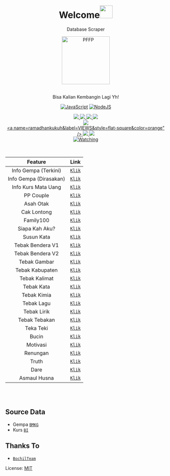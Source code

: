 <h1 align="center">Welcome<img src="https://user-images.githubusercontent.com/1303154/88677602-1635ba80-d120-11ea-84d8-d263ba5fc3c0.gif" width="40px" alt=""><br></h1>
<p align="center">Database Scraper</p>
<div align="center">
<img src="https://avatars.githubusercontent.com/u/73922679?v=4" width="150" height="150" border="0" alt="PFFP">

<br> Bisa Kalian Kembangin Lagi Yh!

[![JavaScript](https://img.shields.io/badge/JavaScript-d6cc0f?style=for-the-badge&logo=javascript&logoColor=white)](https://javascript.com) [![NodeJS](https://img.shields.io/badge/Node.js-43853D?style=for-the-badge&logo=node.js&logoColor=white)](https://nodejs.org/)

  <a href="https://instagram.com/ramadhankukuh"><img src="https://img.shields.io/badge/Instagram-E4405F?style=for-the-badge&logo=instagram&logoColor=white"/> 
  <a href="https://wa.me/qr/CTUJFCYWZHI6N1"><img src="https://img.shields.io/badge/WhatsApp-25D366?style=for-the-badge&logo=whatsapp&logoColor=white" />
  <a href="https://www.facebook.com/"><img src="https://img.shields.io/badge/Facebook-%234267B2.svg?&style=for-the-badge&logo=facebook&logoColor=white" />
  <a href="https://t.me/ramadhankukuh"><img src="https://img.shields.io/badge/Telegram-%230088cc.svg?&style=for-the-badge&logo=telegram&logoColor=white" /> <br>
  <a href="https://youtube.com/c/KukuhRamadhann"><img src="https://img.shields.io/badge/YouTube-kukuh ramadhan yt-ff0000?style=for-the-badge&logo=youtube&logoColor=ff0000&link=https://youtube.com/c/KukuhRamadhann" /><br>
  <a name=ramadhankukuh&label=VIEWS&style=flat-square&color=orange" />
  <a href="https://github.com/ramadhankukuh"><img src="https://img.shields.io/badge/-GitHub-black?style=flat-square&logo=github" /> 
  <a href="https://youtube.com/c/KukuhRamadhann"><img src="https://img.shields.io/youtube/channel/subscribers/UCD_w05gKF5F_5BNPABShNyQ?style=social" /> <br>
  <a href="https://komarev.com/ghpvc/?username=ramadhankukuh&color=blue&style=flat-square&label=Profile+Views"><img title="Watching" src="https://komarev.com/ghpvc/?username=ramadhankukuh&color=green&style=flat-square&label=Profile+View" /></a>

<br />

|            Feature                 |                    Link                  |
| :---------------------------------:| :---------------------------------------:|
|       Info Gempa (Terkini)         | [`Klik`](https://raw.githubusercontent.com/ramadhankukuh/database/master/meteorologi-klimatologi-geofisika/gempa/gempa_terkini.json)  |
|       Info Gempa (Dirasakan)       | [`Klik`](https://raw.githubusercontent.com/ramadhankukuh/database/master/meteorologi-klimatologi-geofisika/gempa/gempa_dirasakan.json)  |
|       Info Kurs Mata Uang          | [`Klik`](https://raw.githubusercontent.com/ramadhankukuh/database/master/ekonomi/kurs.json)  |
|       PP Couple                    | [`Klik`](https://raw.githubusercontent.com/ramadhankukuh/database/master/lainnya/ppcouple.json)  |   
|       Asah Otak                    | [`Klik`](https://raw.githubusercontent.com/ramadhankukuh/databse/master/games/asahotak.json)  |   
|       Cak Lontong                  | [`Klik`](https://raw.githubusercontent.com/ramadhankukuh/databse/master/games/caklontong.json)  |   
|       Family100                    | [`Klik`](https://raw.githubusercontent.com/ramadhankukuh/databse/master/games/family100.json)  |   
|       Siapa Kah Aku?               | [`Klik`](https://raw.githubusercontent.com/ramadhankukuh/databse/master/games/siapakahaku.json)  |   
|       Susun Kata                   | [`Klik`]()  |   
|       Tebak Bendera V1             | [`Klik`]()  |   
|       Tebak Bendera V2             | [`Klik`]()  |  
|       Tebak Gambar                 | [`Klik`]()  |  
|       Tebak Kabupaten              | [`Klik`]()  |  
|       Tebak Kalimat                | [`Klik`]()  |  
|       Tebak Kata                   | [`Klik`]()  |  
|       Tebak Kimia                  | [`Klik`]()  |  
|       Tebak Lagu                   | [`Klik`]()  |  
|       Tebak Lirik                  | [`Klik`]()  |  
|       Tebak Tebakan                | [`Klik`]()  |  
|       Teka Teki                    | [`Klik`]()  |  
|       Bucin                        | [`Klik`]()  |  
|       Motivasi                     | [`Klik`]()  |  
|       Renungan                     | [`Klik`]()  |  
|       Truth                        | [`Klik`]()  |  
|       Dare                         | [`Klik`]()  |  
|       Asmaul Husna                 | [`Klik`]()  |  

</div><br />
<br />


## Source Data

* Gempa [`BMKG`](https://www.bmkg.go.id)
* Kurs [`BI`](https://www.bi.go.id)


## Thanks To

* [`BochilTeam`](https://github.com/BochilTeam)

License: [MIT](https://en.wikipedia.org/wiki/MIT_License)
